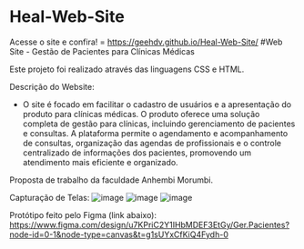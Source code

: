 # Heal-Web-Site
Acesse o site e confira! = https://geehdv.github.io/Heal-Web-Site/
#Web Site - Gestão de Pacientes para Clínicas Médicas

Este projeto foi realizado através das linguagens CSS e HTML.

Descrição do Website:

- O site é focado em facilitar o cadastro de usuários e a apresentação do produto para clínicas médicas. O produto oferece uma solução completa de gestão para clínicas, incluindo gerenciamento de pacientes e consultas. A plataforma permite o agendamento e acompanhamento de consultas, organização das agendas de profissionais e o controle centralizado de informações dos pacientes, promovendo um atendimento mais eficiente e organizado.

Proposta de trabalho da faculdade Anhembi Morumbi. 

Capturação de Telas: 
![image](https://github.com/user-attachments/assets/714aaef1-5d87-4d75-979f-92188422a401)
![image](https://github.com/user-attachments/assets/86434ee3-98b5-40ab-9203-8e7654bbc1b3)
![image](https://github.com/user-attachments/assets/0df82abf-a765-47b9-a9cd-a527e0435d7b)

Protótipo feito pelo Figma (link abaixo):
https://www.figma.com/design/u7KPriC2Y1IHbMDEF3EtGy/Ger.Pacientes?node-id=0-1&node-type=canvas&t=g1sUYxCfKiQ4Fydh-0
